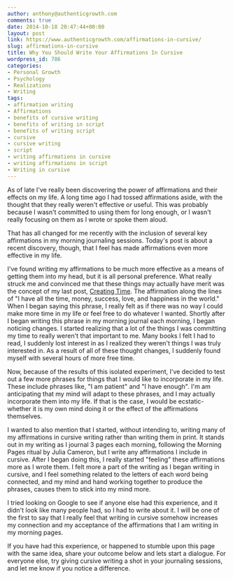 ```yaml
---
author: anthony@authenticgrowth.com
comments: true
date: 2014-10-18 20:47:44+00:00
layout: post
link: https://www.authenticgrowth.com/affirmations-in-cursive/
slug: affirmations-in-cursive
title: Why You Should Write Your Affirmations In Cursive
wordpress_id: 786
categories:
- Personal Growth
- Psychology
- Realizations
- Writing
tags:
- affirmation writing
- Affirmations
- benefits of cursive writing
- benefits of writing in script
- benefits of writing script
- cursive
- cursive writing
- script
- writing affirmations in cursive
- writing affirmations in script
- Writing in cursive
---
```


As of late I've really been discovering the power of affirmations and their effects on my life. A long time ago I had tossed affirmations aside, with the thought that they really weren't effective or useful. This was probably because I wasn't committed to using them for long enough, or I wasn't really focusing on them as I wrote or spoke them aloud.

That has all changed for me recently with the inclusion of several key affirmations in my morning journaling sessions. Today's post is about a recent discovery, though, that I feel has made affirmations even more effective in my life.

I've found writing my affirmations to be much more effective as a means of getting them into my head, but it is all personal preference. What really struck me and convinced me that these things may actually have merit was the concept of my last post, [Creating Time](http://www.authenticgrowth.com/creating-time/). The affirmation along the lines of "I have all the time, money, success, love, and happiness in the world." When I began saying this phrase, I really felt as if there was no way I could make more time in my life or feel free to do whatever I wanted. Shortly after I began writing this phrase in my morning journal each morning, I began noticing changes. I started realizing that a lot of the things I was committing my time to really weren't that important to me. Many books I felt I had to read, I suddenly lost interest in as I realized they weren't things I was truly interested in. As a result of all of these thought changes, I suddenly found myself with several hours of more free time.

Now, because of the results of this isolated experiment, I've decided to test out a few more phrases for things that I would like to incorporate in my life. These include phrases like, "I am patient" and "I have enough". I'm am anticipating that my mind will adapt to these phrases, and I may actually incorporate them into my life. If that is the case, I would be ecstatic- whether it is my own mind doing it or the effect of the affirmations themselves.

I wanted to also mention that I started, without intending to, writing many of my affirmations in cursive writing rather than writing them in print. It stands out in my writing as I journal 3 pages each morning, following the Morning Pages ritual by Julia Cameron, but I write any affirmations I include in cursive. After I began doing this, I really started "feeling" these affirmations more as I wrote them. I felt more a part of the writing as I began writing in cursive, and I feel something related to the letters of each word being connected, and my mind and hand working together to produce the phrases, causes them to stick into my mind more.

I tried looking on Google to see if anyone else had this experience, and it didn't look like many people had, so I had to write about it. I will be one of the first to say that I really feel that writing in cursive somehow increases my connection and my acceptance of the affirmations that I am writing in my morning pages.

If you have had this experience, or happened to stumble upon this page with the same idea, share your outcome below and lets start a dialogue. For everyone else, try giving cursive writing a shot in your journaling sessions, and let me know if you notice a difference.
